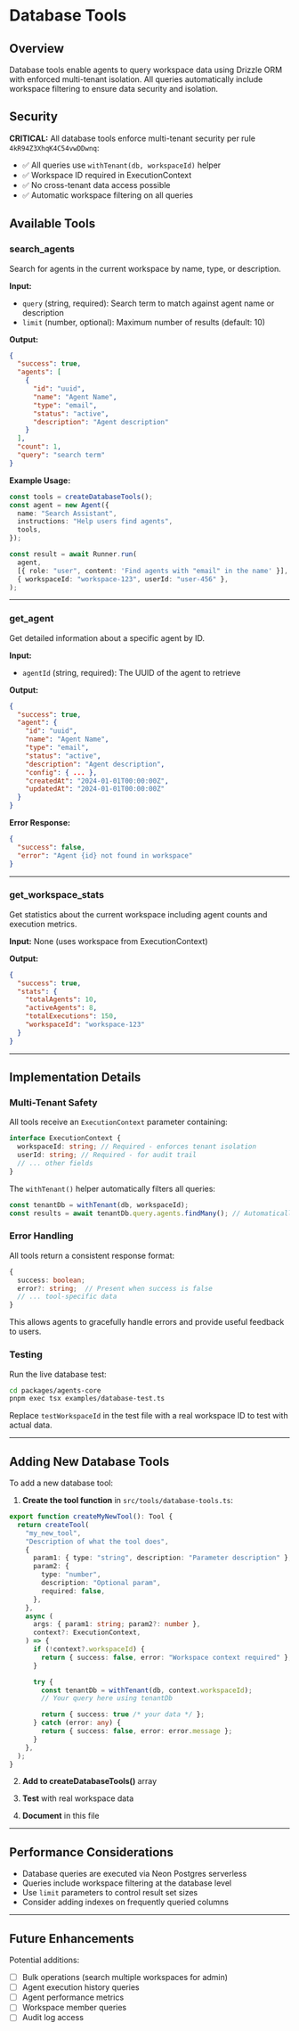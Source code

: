 # Database Tools

## Overview

Database tools enable agents to query workspace data using Drizzle ORM with enforced multi-tenant isolation. All queries automatically include workspace filtering to ensure data security and isolation.

## Security

**CRITICAL:** All database tools enforce multi-tenant security per rule `4kR94Z3XhqK4C54vwDDwnq`:

- ✅ All queries use `withTenant(db, workspaceId)` helper
- ✅ Workspace ID required in ExecutionContext
- ✅ No cross-tenant data access possible
- ✅ Automatic workspace filtering on all queries

## Available Tools

### search_agents

Search for agents in the current workspace by name, type, or description.

**Input:**

- `query` (string, required): Search term to match against agent name or description
- `limit` (number, optional): Maximum number of results (default: 10)

**Output:**

```json
{
  "success": true,
  "agents": [
    {
      "id": "uuid",
      "name": "Agent Name",
      "type": "email",
      "status": "active",
      "description": "Agent description"
    }
  ],
  "count": 1,
  "query": "search term"
}
```

**Example Usage:**

```typescript
const tools = createDatabaseTools();
const agent = new Agent({
  name: "Search Assistant",
  instructions: "Help users find agents",
  tools,
});

const result = await Runner.run(
  agent,
  [{ role: "user", content: 'Find agents with "email" in the name' }],
  { workspaceId: "workspace-123", userId: "user-456" },
);
```

---

### get_agent

Get detailed information about a specific agent by ID.

**Input:**

- `agentId` (string, required): The UUID of the agent to retrieve

**Output:**

```json
{
  "success": true,
  "agent": {
    "id": "uuid",
    "name": "Agent Name",
    "type": "email",
    "status": "active",
    "description": "Agent description",
    "config": { ... },
    "createdAt": "2024-01-01T00:00:00Z",
    "updatedAt": "2024-01-01T00:00:00Z"
  }
}
```

**Error Response:**

```json
{
  "success": false,
  "error": "Agent {id} not found in workspace"
}
```

---

### get_workspace_stats

Get statistics about the current workspace including agent counts and execution metrics.

**Input:** None (uses workspace from ExecutionContext)

**Output:**

```json
{
  "success": true,
  "stats": {
    "totalAgents": 10,
    "activeAgents": 8,
    "totalExecutions": 150,
    "workspaceId": "workspace-123"
  }
}
```

---

## Implementation Details

### Multi-Tenant Safety

All tools receive an `ExecutionContext` parameter containing:

```typescript
interface ExecutionContext {
  workspaceId: string; // Required - enforces tenant isolation
  userId: string; // Required - for audit trail
  // ... other fields
}
```

The `withTenant()` helper automatically filters all queries:

```typescript
const tenantDb = withTenant(db, workspaceId);
const results = await tenantDb.query.agents.findMany(); // Automatically filtered
```

### Error Handling

All tools return a consistent response format:

```typescript
{
  success: boolean;
  error?: string;  // Present when success is false
  // ... tool-specific data
}
```

This allows agents to gracefully handle errors and provide useful feedback to users.

### Testing

Run the live database test:

```bash
cd packages/agents-core
pnpm exec tsx examples/database-test.ts
```

Replace `testWorkspaceId` in the test file with a real workspace ID to test with actual data.

---

## Adding New Database Tools

To add a new database tool:

1. **Create the tool function** in `src/tools/database-tools.ts`:

```typescript
export function createMyNewTool(): Tool {
  return createTool(
    "my_new_tool",
    "Description of what the tool does",
    {
      param1: { type: "string", description: "Parameter description" },
      param2: {
        type: "number",
        description: "Optional param",
        required: false,
      },
    },
    async (
      args: { param1: string; param2?: number },
      context?: ExecutionContext,
    ) => {
      if (!context?.workspaceId) {
        return { success: false, error: "Workspace context required" };
      }

      try {
        const tenantDb = withTenant(db, context.workspaceId);
        // Your query here using tenantDb

        return { success: true /* your data */ };
      } catch (error: any) {
        return { success: false, error: error.message };
      }
    },
  );
}
```

2. **Add to createDatabaseTools()** array

3. **Test** with real workspace data

4. **Document** in this file

---

## Performance Considerations

- Database queries are executed via Neon Postgres serverless
- Queries include workspace filtering at the database level
- Use `limit` parameters to control result set sizes
- Consider adding indexes on frequently queried columns

---

## Future Enhancements

Potential additions:

- [ ] Bulk operations (search multiple workspaces for admin)
- [ ] Agent execution history queries
- [ ] Agent performance metrics
- [ ] Workspace member queries
- [ ] Audit log access
